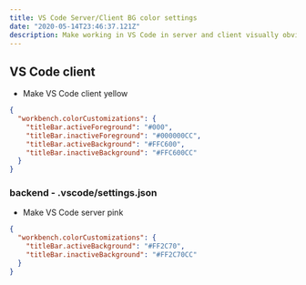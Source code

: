 ```yaml
---
title: VS Code Server/Client BG color settings
date: "2020-05-14T23:46:37.121Z"
description: Make working in VS Code in server and client visually obvious
---
```


## VS Code client
* Make VS Code client yellow

```json
{
  "workbench.colorCustomizations": {
    "titleBar.activeForeground": "#000",
    "titleBar.inactiveForeground": "#000000CC",
    "titleBar.activeBackground": "#FFC600",
    "titleBar.inactiveBackground": "#FFC600CC"
  }
}
```

### backend - .vscode/settings.json
* Make VS Code server pink
```json
{
  "workbench.colorCustomizations": {
    "titleBar.activeBackground": "#FF2C70",
    "titleBar.inactiveBackground": "#FF2C70CC"
  }
}
```
